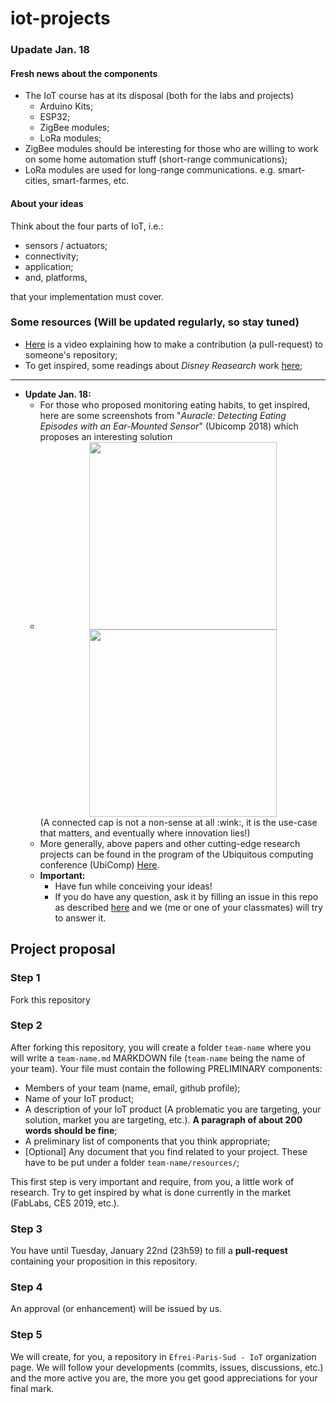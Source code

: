 # iot-projects

### Upadate Jan. 18
#### Fresh news about the components
* The IoT course has at its disposal (both for the labs and projects)
  * Arduino Kits;
  * ESP32;
  * ZigBee modules;
  * LoRa modules;
* ZigBee modules should be interesting for those who are willing to work on some home automation stuff (short-range communications);
* LoRa modules are used for long-range communications. e.g. smart-cities, smart-farmes, etc.

#### About your ideas
Think about the four parts of IoT, i.e.:
* sensors / actuators;
* connectivity;
* application;
* and, platforms,

that your implementation must cover.

### Some resources (Will be updated regularly, so stay tuned) 
* [Here](https://www.youtube.com/watch?v=yr6IzOGoMsQ) is a video explaining how to make a contribution (a pull-request) to someone's repository;
* To get inspired, some readings about *Disney Reasearch* work [here](https://www.disneyresearch.com/publication/designing-groundless-body-channel-communication-systems/);
---
* **Update Jan. 18:**
  * For those who proposed monitoring eating habits, to get inspired, here are some screenshots from "*Auracle: Detecting Eating Episodes with an Ear-Mounted Sensor*" (Ubicomp 2018) which proposes an interesting solution
  * <div align="center">
      <img src="https://user-images.githubusercontent.com/8298445/51395936-4d480a80-1b3e-11e9-8fb8-3c5dacb94e03.png" height=300px>
      <img src="https://user-images.githubusercontent.com/8298445/51396669-d14ec200-1b3f-11e9-8f2c-6a77d4659c0b.png" height=300px>
    </div>
    (A connected cap is not a non-sense at all :wink:, it is the use-case that matters, and eventually where innovation lies!)
  * More generally, above papers and other cutting-edge research projects can be found in the program of the Ubiquitous computing conference (UbiComp) [Here](http://ubicomp.org/ubicomp2018/program/program.html).
  * **Important:**
    * Have fun while conceiving your ideas!
    * If you do have any question, ask it by filling an issue in this repo as described [here](https://www.youtube.com/watch?v=yAPSbIHcDTw) and we (me or one of your classmates) will try to answer it.
  
## Project proposal
### Step 1
Fork this repository

### Step 2
After forking this repository, you will create a folder `team-name` where you will write a `team-name.md` MARKDOWN file (`team-name` being the name of your team).
Your file must contain the following PRELIMINARY components:
* Members of your team (name, email, github profile);
* Name of your IoT product;
* A description of your IoT product (A problematic you are targeting, your solution, market you are targeting, etc.). **A paragraph of about 200 words should be fine**;
* A preliminary list of components that you think appropriate;
* [Optional] Any document that you find related to your project. These have to be put under a folder `team-name/resources/`;

This first step is very important and require, from you, a little work of research. Try to get inspired by what is done currently in the market (FabLabs, CES 2019, etc.).

### Step 3
You have until Tuesday, January 22nd (23h59) to fill a **pull-request** containing your proposition in this repository.

### Step 4
An approval (or enhancement) will be issued by us.

### Step 5
We will create, for you, a repository in `Efrei-Paris-Sud - IoT` organization page.
We will follow your developments (commits, issues, discussions, etc.) and the more active you are, the more you get good appreciations for your final mark.
